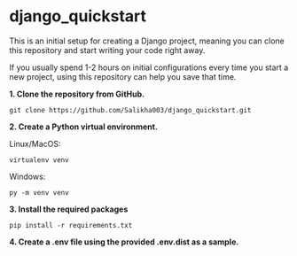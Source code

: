 # django_quickstart

This is an initial setup for creating a Django project, meaning you can clone this repository and start writing your code right away.

If you usually spend 1-2 hours on initial configurations every time you start a new project, using this repository can help you save that time.


**1. Clone the repository from GitHub.**
````
git clone https://github.com/Salikha003/django_quickstart.git
````

**2. Create a Python virtual environment.**

Linux/MacOS:
````
virtualenv venv
````

Windows:
````
py -m venv venv
````

**3. Install the required packages**

````
pip install -r requirements.txt
````

**4. Create a .env file using the provided .env.dist as a sample.**


